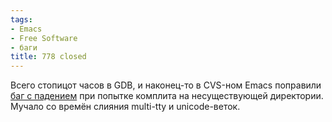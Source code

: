 ```yaml
---
tags:
- Emacs
- Free Software
- баги
title: 778 closed
---
```


Всего стопицот часов в GDB, и наконец-то в CVS-ном Emacs поправили [баг
с падением][] при попытке комплита на несуществующей директории. Мучало
со времён слияния multi-tty и unicode-веток.

  [баг с падением]: https://web.archive.org/web/20090212200307/http://emacsbugs.donarmstrong.com/cgi-bin/bugreport.cgi?bug=778